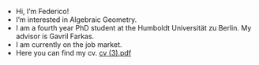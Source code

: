 - Hi, I’m Federico!
- I’m interested in Algebraic Geometry.
- I am a fourth year PhD student at the Humboldt Universität zu Berlin. My advisor is Gavril Farkas.
- I am currently on the job market.
- Here you can find my cv.
[cv (3).pdf](https://github.com/fedemoretti20/fedemoretti20/files/13323932/cv.3.pdf)
<!---
fedemoretti20/fedemoretti20 is a ✨ special ✨ repository because its `README.md` (this file) appears on your GitHub profile.
You can click the Preview link to take a look at your changes.
--->

